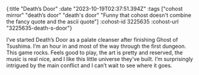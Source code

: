 {:title "Death’s Door"
 :date "2023-10-19T02:37:51.394Z"
 :tags ["cohost mirror" "death’s door" "death's door" "Funny that cohost doesn't combine the fancy quote and the ascii quote"]
 :cohost-id 3225635
 :cohost-url "3225635-death-s-door"}

I’ve started Death’s Door as a palate cleanser after finishing Ghost of Tsushima. I’m an hour in and most of the way through the first dungeon. This game rocks. Feels good to play, the art is pretty and reserved, the music is real nice, and I like this little universe they’ve built. I’m surprisingly intrigued by the main conflict and I can’t wait to see where it goes.